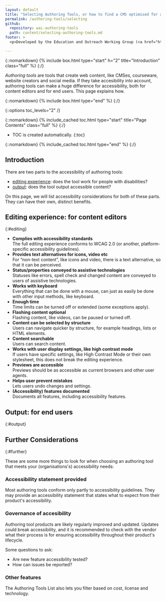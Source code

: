 ```yaml
---
layout: default
title: "Selecting Authoring Tools, or how to find a CMS optimised for accessibility"
permalink: /authoring-tools/selecting
github:
  repository: wai-authoring-tools
  path: content/selecting-authoring-tools.md
footer: >
  <p>Developed by the Education and Outreach Working Group (<a href="http://www.w3.org/WAI/EO/">EOWG</a>).</p>

---
```



{::nomarkdown}
{% include box.html type="start" h="2" title="Introduction" class="full" %}
{:/}

_Authoring tools_ are tools that create web content, like CMSes, courseware, website creators and social media. If they take accesibility into account, authoring tools can make a huge difference for accessibility, both for content editors and for end users. This page explains how. 

{::nomarkdown}
{% include box.html type="end" %}
{:/}

{::options toc_levels="2" /}

{::nomarkdown}
{% include_cached toc.html type="start" title="Page Contents" class="full" %}
{:/}

-   TOC is created automatically.
{:toc}

{::nomarkdown}
{% include_cached toc.html type="end" %}
{:/}

## Introduction

There are two parts to the accessibility of authoring tools: 

* [editing experience](#editing): does the tool work for people with disabilities?
* [output](#output): does the tool output accessible content?

On this page, we will list accessibility considerations for both of these parts. They can have their own, distinct benefits.

## Editing experience: for content editors

{:#editing}

* **Complies with accessibility standards**<br>
The full editing experience conforms to WCAG 2.0 (or another, platform-specific accessibility guidelines).
* **Provides text alternatives for icons, video etc**<br>
For “non-text content”, like icons and video, there is a text alternative, so that it can be perceived.
* **Status/properties conveyed to assistive technologies**<br>
Statuses like errors, spell check and changed content are conveyed to users of assistive technologies.
* **Works with keyboard**<br>
Everything that can be done with a mouse, can just as easily be done with other input methods, like keyboard.
* **Enough time**<br>
Time limits can be turned off or extended (some exceptions apply).
* **Flashing content optional**<br>
Flashing content, like videos, can be paused or turned off.
* **Content can be selected by structure**<br>
Users can navigate quicker by structure, for example headings, lists or HTML elements.
* **Content searchable**<br>
Users can search content.
* **Works with user display settings, like high contrast mode**<br>
If users have specific settings, like High Contrast Mode or their own stylesheet, this does not break the editing experience.
* **Previews are accessible**<br>
Previews should be as accessible as current browsers and other user agents.
* **Helps user prevent mistakes**<br>
Lets users undo changes and settings.
* **(Accessibility) features documented**<br>
Documents all features, including accessibility features.

## Output: for end users
{:#output}


## Further Considerations
{:#further}

These are some more things to look for when choosing an authoring tool that meets your (organisations's) accessibility needs:

### Accessibility statement provided

Most authoring tools conform only partly to accessibility guidelines. They may provide an accessibility statement that states what to expect from their product's accessibility.

### Governance of accesibility

Authoring tool products are likely regularly improved and updated. Updates could break accessibility, and it is recommended to check with the vendor what their process is for ensuring accessibility throughout their product's lifecycle. 

Some questions to ask: 

* Are new feature accessibility tested? 
* How can issues be reported? 

### Other features

The Authoring Tools List also lets you filter based on cost, license and technology.